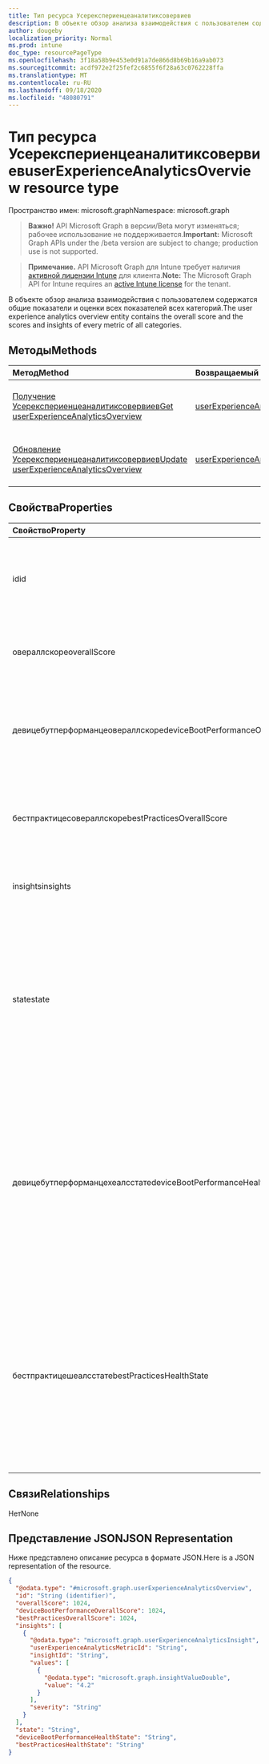 ```yaml
---
title: Тип ресурса Усерекспериенцеаналитиксовервиев
description: В объекте обзор анализа взаимодействия с пользователем содержатся общие показатели и оценки всех показателей всех категорий.
author: dougeby
localization_priority: Normal
ms.prod: intune
doc_type: resourcePageType
ms.openlocfilehash: 3f18a58b9e453e0d91a7de866d8b69b16a9ab073
ms.sourcegitcommit: acdf972e2f25fef2c6855f6f28a63c0762228ffa
ms.translationtype: MT
ms.contentlocale: ru-RU
ms.lasthandoff: 09/18/2020
ms.locfileid: "48080791"
---
```

# <a name="userexperienceanalyticsoverview-resource-type"></a><span data-ttu-id="c2c25-103">Тип ресурса Усерекспериенцеаналитиксовервиев</span><span class="sxs-lookup"><span data-stu-id="c2c25-103">userExperienceAnalyticsOverview resource type</span></span>

<span data-ttu-id="c2c25-104">Пространство имен: microsoft.graph</span><span class="sxs-lookup"><span data-stu-id="c2c25-104">Namespace: microsoft.graph</span></span>

> <span data-ttu-id="c2c25-105">**Важно!** API Microsoft Graph в версии/Beta могут изменяться; рабочее использование не поддерживается.</span><span class="sxs-lookup"><span data-stu-id="c2c25-105">**Important:** Microsoft Graph APIs under the /beta version are subject to change; production use is not supported.</span></span>

> <span data-ttu-id="c2c25-106">**Примечание.** API Microsoft Graph для Intune требует наличия [активной лицензии Intune](https://go.microsoft.com/fwlink/?linkid=839381) для клиента.</span><span class="sxs-lookup"><span data-stu-id="c2c25-106">**Note:** The Microsoft Graph API for Intune requires an [active Intune license](https://go.microsoft.com/fwlink/?linkid=839381) for the tenant.</span></span>

<span data-ttu-id="c2c25-107">В объекте обзор анализа взаимодействия с пользователем содержатся общие показатели и оценки всех показателей всех категорий.</span><span class="sxs-lookup"><span data-stu-id="c2c25-107">The user experience analytics overview entity contains the overall score and the scores and insights of every metric of all categories.</span></span>

## <a name="methods"></a><span data-ttu-id="c2c25-108">Методы</span><span class="sxs-lookup"><span data-stu-id="c2c25-108">Methods</span></span>
|<span data-ttu-id="c2c25-109">Метод</span><span class="sxs-lookup"><span data-stu-id="c2c25-109">Method</span></span>|<span data-ttu-id="c2c25-110">Возвращаемый тип</span><span class="sxs-lookup"><span data-stu-id="c2c25-110">Return Type</span></span>|<span data-ttu-id="c2c25-111">Описание</span><span class="sxs-lookup"><span data-stu-id="c2c25-111">Description</span></span>|
|:---|:---|:---|
|[<span data-ttu-id="c2c25-112">Получение Усерекспериенцеаналитиксовервиев</span><span class="sxs-lookup"><span data-stu-id="c2c25-112">Get userExperienceAnalyticsOverview</span></span>](../api/intune-devices-userexperienceanalyticsoverview-get.md)|[<span data-ttu-id="c2c25-113">userExperienceAnalyticsOverview</span><span class="sxs-lookup"><span data-stu-id="c2c25-113">userExperienceAnalyticsOverview</span></span>](../resources/intune-devices-userexperienceanalyticsoverview.md)|<span data-ttu-id="c2c25-114">Чтение свойств и связей объекта [усерекспериенцеаналитиксовервиев](../resources/intune-devices-userexperienceanalyticsoverview.md) .</span><span class="sxs-lookup"><span data-stu-id="c2c25-114">Read properties and relationships of the [userExperienceAnalyticsOverview](../resources/intune-devices-userexperienceanalyticsoverview.md) object.</span></span>|
|[<span data-ttu-id="c2c25-115">Обновление Усерекспериенцеаналитиксовервиев</span><span class="sxs-lookup"><span data-stu-id="c2c25-115">Update userExperienceAnalyticsOverview</span></span>](../api/intune-devices-userexperienceanalyticsoverview-update.md)|[<span data-ttu-id="c2c25-116">userExperienceAnalyticsOverview</span><span class="sxs-lookup"><span data-stu-id="c2c25-116">userExperienceAnalyticsOverview</span></span>](../resources/intune-devices-userexperienceanalyticsoverview.md)|<span data-ttu-id="c2c25-117">Обновление свойств объекта [усерекспериенцеаналитиксовервиев](../resources/intune-devices-userexperienceanalyticsoverview.md) .</span><span class="sxs-lookup"><span data-stu-id="c2c25-117">Update the properties of a [userExperienceAnalyticsOverview](../resources/intune-devices-userexperienceanalyticsoverview.md) object.</span></span>|

## <a name="properties"></a><span data-ttu-id="c2c25-118">Свойства</span><span class="sxs-lookup"><span data-stu-id="c2c25-118">Properties</span></span>
|<span data-ttu-id="c2c25-119">Свойство</span><span class="sxs-lookup"><span data-stu-id="c2c25-119">Property</span></span>|<span data-ttu-id="c2c25-120">Тип</span><span class="sxs-lookup"><span data-stu-id="c2c25-120">Type</span></span>|<span data-ttu-id="c2c25-121">Описание</span><span class="sxs-lookup"><span data-stu-id="c2c25-121">Description</span></span>|
|:---|:---|:---|
|<span data-ttu-id="c2c25-122">id</span><span class="sxs-lookup"><span data-stu-id="c2c25-122">id</span></span>|<span data-ttu-id="c2c25-123">Строка</span><span class="sxs-lookup"><span data-stu-id="c2c25-123">String</span></span>|<span data-ttu-id="c2c25-124">Уникальный идентификатор для обзора аналитики взаимодействия с пользователем.</span><span class="sxs-lookup"><span data-stu-id="c2c25-124">The unique identifier of the user experience analytics overview.</span></span>|
|<span data-ttu-id="c2c25-125">овераллскоре</span><span class="sxs-lookup"><span data-stu-id="c2c25-125">overallScore</span></span>|<span data-ttu-id="c2c25-126">Int32</span><span class="sxs-lookup"><span data-stu-id="c2c25-126">Int32</span></span>|<span data-ttu-id="c2c25-127">Общий показатель аналитики взаимодействия с пользователем.</span><span class="sxs-lookup"><span data-stu-id="c2c25-127">The user experience analytics overall score.</span></span>|
|<span data-ttu-id="c2c25-128">девицебутперформанцеовераллскоре</span><span class="sxs-lookup"><span data-stu-id="c2c25-128">deviceBootPerformanceOverallScore</span></span>|<span data-ttu-id="c2c25-129">Int32</span><span class="sxs-lookup"><span data-stu-id="c2c25-129">Int32</span></span>|<span data-ttu-id="c2c25-130">Общая оценка производительности при загрузке устройства Analytics.</span><span class="sxs-lookup"><span data-stu-id="c2c25-130">The user experience analytics device boot performance overall score.</span></span>|
|<span data-ttu-id="c2c25-131">бестпрактицесовераллскоре</span><span class="sxs-lookup"><span data-stu-id="c2c25-131">bestPracticesOverallScore</span></span>|<span data-ttu-id="c2c25-132">Int32</span><span class="sxs-lookup"><span data-stu-id="c2c25-132">Int32</span></span>|<span data-ttu-id="c2c25-133">Общая оценка рекомендаций по анализу пользовательских интерфейсов.</span><span class="sxs-lookup"><span data-stu-id="c2c25-133">The user experience analytics best practices overall score.</span></span>|
|<span data-ttu-id="c2c25-134">insights</span><span class="sxs-lookup"><span data-stu-id="c2c25-134">insights</span></span>|<span data-ttu-id="c2c25-135">Коллекция [усерекспериенцеаналитиксинсигхт](../resources/intune-devices-userexperienceanalyticsinsight.md)</span><span class="sxs-lookup"><span data-stu-id="c2c25-135">[userExperienceAnalyticsInsight](../resources/intune-devices-userexperienceanalyticsinsight.md) collection</span></span>|<span data-ttu-id="c2c25-136">Аналитика взаимодействия с пользователем.</span><span class="sxs-lookup"><span data-stu-id="c2c25-136">The user experience analytics insights.</span></span>|
|<span data-ttu-id="c2c25-137">state</span><span class="sxs-lookup"><span data-stu-id="c2c25-137">state</span></span>|[<span data-ttu-id="c2c25-138">userExperienceAnalyticsHealthState</span><span class="sxs-lookup"><span data-stu-id="c2c25-138">userExperienceAnalyticsHealthState</span></span>](../resources/intune-devices-userexperienceanalyticshealthstate.md)|<span data-ttu-id="c2c25-139">Текущее состояние работоспособности в обзоре аналитики взаимодействия с пользователем.</span><span class="sxs-lookup"><span data-stu-id="c2c25-139">The current health state of the user experience analytics overview.</span></span> <span data-ttu-id="c2c25-140">Возможные значения: `unknown`, `insufficientData`, `needsAttention`, `meetingGoals`.</span><span class="sxs-lookup"><span data-stu-id="c2c25-140">Possible values are: `unknown`, `insufficientData`, `needsAttention`, `meetingGoals`.</span></span>|
|<span data-ttu-id="c2c25-141">девицебутперформанцехеалсстате</span><span class="sxs-lookup"><span data-stu-id="c2c25-141">deviceBootPerformanceHealthState</span></span>|[<span data-ttu-id="c2c25-142">userExperienceAnalyticsHealthState</span><span class="sxs-lookup"><span data-stu-id="c2c25-142">userExperienceAnalyticsHealthState</span></span>](../resources/intune-devices-userexperienceanalyticshealthstate.md)|<span data-ttu-id="c2c25-143">Текущее состояние работоспособности категории аналитики взаимодействия с пользователем "Бутперформанце".</span><span class="sxs-lookup"><span data-stu-id="c2c25-143">The current health state of the user experience analytics 'BootPerformance' category.</span></span> <span data-ttu-id="c2c25-144">Возможные значения: `unknown`, `insufficientData`, `needsAttention`, `meetingGoals`.</span><span class="sxs-lookup"><span data-stu-id="c2c25-144">Possible values are: `unknown`, `insufficientData`, `needsAttention`, `meetingGoals`.</span></span>|
|<span data-ttu-id="c2c25-145">бестпрактицешеалсстате</span><span class="sxs-lookup"><span data-stu-id="c2c25-145">bestPracticesHealthState</span></span>|[<span data-ttu-id="c2c25-146">userExperienceAnalyticsHealthState</span><span class="sxs-lookup"><span data-stu-id="c2c25-146">userExperienceAnalyticsHealthState</span></span>](../resources/intune-devices-userexperienceanalyticshealthstate.md)|<span data-ttu-id="c2c25-147">Текущее состояние работоспособности категории аналитики взаимодействия с пользователем "Бестпрактицес".</span><span class="sxs-lookup"><span data-stu-id="c2c25-147">The current health state of the user experience analytics 'BestPractices' category.</span></span> <span data-ttu-id="c2c25-148">Возможные значения: `unknown`, `insufficientData`, `needsAttention`, `meetingGoals`.</span><span class="sxs-lookup"><span data-stu-id="c2c25-148">Possible values are: `unknown`, `insufficientData`, `needsAttention`, `meetingGoals`.</span></span>|

## <a name="relationships"></a><span data-ttu-id="c2c25-149">Связи</span><span class="sxs-lookup"><span data-stu-id="c2c25-149">Relationships</span></span>
<span data-ttu-id="c2c25-150">Нет</span><span class="sxs-lookup"><span data-stu-id="c2c25-150">None</span></span>

## <a name="json-representation"></a><span data-ttu-id="c2c25-151">Представление JSON</span><span class="sxs-lookup"><span data-stu-id="c2c25-151">JSON Representation</span></span>
<span data-ttu-id="c2c25-152">Ниже представлено описание ресурса в формате JSON.</span><span class="sxs-lookup"><span data-stu-id="c2c25-152">Here is a JSON representation of the resource.</span></span>
<!-- {
  "blockType": "resource",
  "keyProperty": "id",
  "@odata.type": "microsoft.graph.userExperienceAnalyticsOverview"
}
-->
``` json
{
  "@odata.type": "#microsoft.graph.userExperienceAnalyticsOverview",
  "id": "String (identifier)",
  "overallScore": 1024,
  "deviceBootPerformanceOverallScore": 1024,
  "bestPracticesOverallScore": 1024,
  "insights": [
    {
      "@odata.type": "microsoft.graph.userExperienceAnalyticsInsight",
      "userExperienceAnalyticsMetricId": "String",
      "insightId": "String",
      "values": [
        {
          "@odata.type": "microsoft.graph.insightValueDouble",
          "value": "4.2"
        }
      ],
      "severity": "String"
    }
  ],
  "state": "String",
  "deviceBootPerformanceHealthState": "String",
  "bestPracticesHealthState": "String"
}
```






